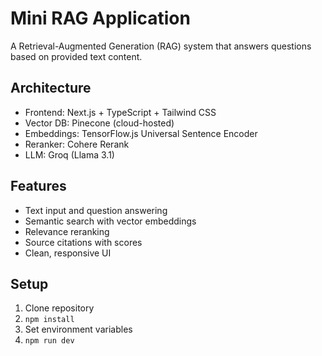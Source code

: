 # Mini RAG Application

A Retrieval-Augmented Generation (RAG) system that answers questions based on provided text content.

## Architecture
- Frontend: Next.js + TypeScript + Tailwind CSS
- Vector DB: Pinecone (cloud-hosted)
- Embeddings: TensorFlow.js Universal Sentence Encoder
- Reranker: Cohere Rerank
- LLM: Groq (Llama 3.1)

## Features
- Text input and question answering
- Semantic search with vector embeddings
- Relevance reranking
- Source citations with scores
- Clean, responsive UI

## Setup
1. Clone repository
2. `npm install`
3. Set environment variables
4. `npm run dev`
